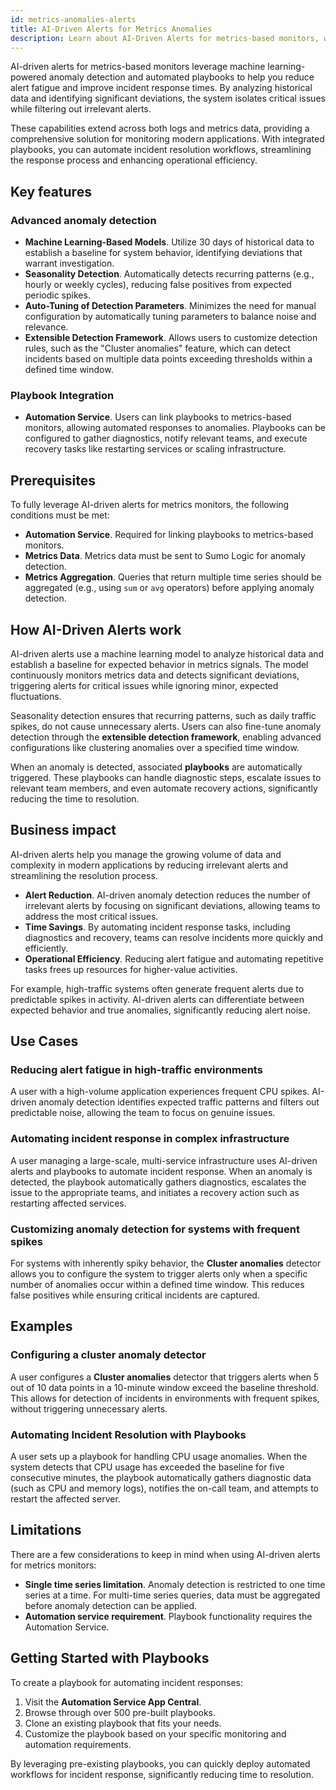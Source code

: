 ```yaml
---
id: metrics-anomalies-alerts
title: AI-Driven Alerts for Metrics Anomalies
description: Learn about AI-Driven Alerts for metrics-based monitors, which includes advanced anomaly detection and automated incident resolution through playbooks.
---
```


<!-- Move this content to /monitors/alerts docs -->

AI-driven alerts for metrics-based monitors leverage machine learning-powered anomaly detection and automated playbooks to help you reduce alert fatigue and improve incident response times. By analyzing historical data and identifying significant deviations, the system isolates critical issues while filtering out irrelevant alerts.

These capabilities extend across both logs and metrics data, providing a comprehensive solution for monitoring modern applications. With integrated playbooks, you can automate incident resolution workflows, streamlining the response process and enhancing operational efficiency.


## Key features

### Advanced anomaly detection

- **Machine Learning-Based Models**. Utilize 30 days of historical data to establish a baseline for system behavior, identifying deviations that warrant investigation.
- **Seasonality Detection**. Automatically detects recurring patterns (e.g., hourly or weekly cycles), reducing false positives from expected periodic spikes.
- **Auto-Tuning of Detection Parameters**. Minimizes the need for manual configuration by automatically tuning parameters to balance noise and relevance.
- **Extensible Detection Framework**. Allows users to customize detection rules, such as the "Cluster anomalies" feature, which can detect incidents based on multiple data points exceeding thresholds within a defined time window.

### Playbook Integration

- **Automation Service**. Users can link playbooks to metrics-based monitors, allowing automated responses to anomalies. Playbooks can be configured to gather diagnostics, notify relevant teams, and execute recovery tasks like restarting services or scaling infrastructure.


## Prerequisites

To fully leverage AI-driven alerts for metrics monitors, the following conditions must be met:

- **Automation Service**. Required for linking playbooks to metrics-based monitors.
- **Metrics Data**. Metrics data must be sent to Sumo Logic for anomaly detection.
- **Metrics Aggregation**. Queries that return multiple time series should be aggregated (e.g., using `sum` or `avg` operators) before applying anomaly detection.


## How AI-Driven Alerts work

AI-driven alerts use a machine learning model to analyze historical data and establish a baseline for expected behavior in metrics signals. The model continuously monitors metrics data and detects significant deviations, triggering alerts for critical issues while ignoring minor, expected fluctuations.

Seasonality detection ensures that recurring patterns, such as daily traffic spikes, do not cause unnecessary alerts. Users can also fine-tune anomaly detection through the **extensible detection framework**, enabling advanced configurations like clustering anomalies over a specified time window.

When an anomaly is detected, associated **playbooks** are automatically triggered. These playbooks can handle diagnostic steps, escalate issues to relevant team members, and even automate recovery actions, significantly reducing the time to resolution.


## Business impact

AI-driven alerts help you manage the growing volume of data and complexity in modern applications by reducing irrelevant alerts and streamlining the resolution process.

- **Alert Reduction**. AI-driven anomaly detection reduces the number of irrelevant alerts by focusing on significant deviations, allowing teams to address the most critical issues.
- **Time Savings**. By automating incident response tasks, including diagnostics and recovery, teams can resolve incidents more quickly and efficiently.
- **Operational Efficiency**. Reducing alert fatigue and automating repetitive tasks frees up resources for higher-value activities.

For example, high-traffic systems often generate frequent alerts due to predictable spikes in activity. AI-driven alerts can differentiate between expected behavior and true anomalies, significantly reducing alert noise.


## Use Cases

### Reducing alert fatigue in high-traffic environments

A user with a high-volume application experiences frequent CPU spikes. AI-driven anomaly detection identifies expected traffic patterns and filters out predictable noise, allowing the team to focus on genuine issues.

### Automating incident response in complex infrastructure

A user managing a large-scale, multi-service infrastructure uses AI-driven alerts and playbooks to automate incident response. When an anomaly is detected, the playbook automatically gathers diagnostics, escalates the issue to the appropriate teams, and initiates a recovery action such as restarting affected services.

### Customizing anomaly detection for systems with frequent spikes

For systems with inherently spiky behavior, the **Cluster anomalies** detector allows you to configure the system to trigger alerts only when a specific number of anomalies occur within a defined time window. This reduces false positives while ensuring critical incidents are captured.


## Examples

### Configuring a cluster anomaly detector

A user configures a **Cluster anomalies** detector that triggers alerts when 5 out of 10 data points in a 10-minute window exceed the baseline threshold. This allows for detection of incidents in environments with frequent spikes, without triggering unnecessary alerts.

### Automating Incident Resolution with Playbooks

A user sets up a playbook for handling CPU usage anomalies. When the system detects that CPU usage has exceeded the baseline for five consecutive minutes, the playbook automatically gathers diagnostic data (such as CPU and memory logs), notifies the on-call team, and attempts to restart the affected server.


## Limitations

There are a few considerations to keep in mind when using AI-driven alerts for metrics monitors:

- **Single time series limitation**. Anomaly detection is restricted to one time series at a time. For multi-time series queries, data must be aggregated before anomaly detection can be applied.
- **Automation service requirement**. Playbook functionality requires the Automation Service.


## Getting Started with Playbooks

To create a playbook for automating incident responses:

1. Visit the **Automation Service App Central**.
2. Browse through over 500 pre-built playbooks.
3. Clone an existing playbook that fits your needs.
4. Customize the playbook based on your specific monitoring and automation requirements.

By leveraging pre-existing playbooks, you can quickly deploy automated workflows for incident response, significantly reducing time to resolution.

